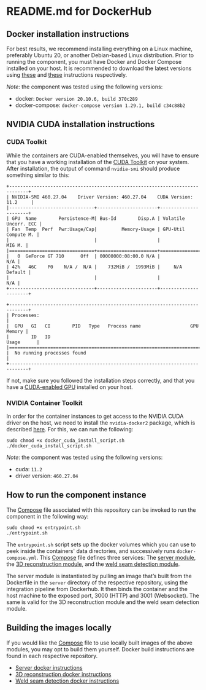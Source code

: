 # README.md for DockerHub

## Docker installation instructions

For best results, we recommend installing everything on a Linux machine, preferably Ubuntu 20, or another Debian-based Linux distribution. Prior to running the component, you must have Docker and Docker Compose installed on your host. It is recommended to download the latest versions using [these](https://docs.docker.com/engine/install/ubuntu/) and [these](https://docs.docker.com/compose/install/) instructions respectively.

*Note*: the component was tested using the following versions:

- docker: `Docker version 20.10.6, build 370c289`
- docker-compose: `docker-compose version 1.29.1, build c34c88b2`

## NVIDIA CUDA installation instructions

### CUDA Toolkit

While the containers are CUDA-enabled themselves, you will have to ensure that you have a working installation of the [CUDA Toolkit](https://docs.nvidia.com/cuda/cuda-installation-guide-linux/index.html) on your system. After installation, the output of command `nvidia-smi` should produce something similar to this:

```console
+-----------------------------------------------------------------------------+
| NVIDIA-SMI 460.27.04    Driver Version: 460.27.04    CUDA Version: 11.2     |
|-------------------------------+----------------------+----------------------+
| GPU  Name        Persistence-M| Bus-Id        Disp.A | Volatile Uncorr. ECC |
| Fan  Temp  Perf  Pwr:Usage/Cap|         Memory-Usage | GPU-Util  Compute M. |
|                               |                      |               MIG M. |
|===============================+======================+======================|
|   0  GeForce GT 710      Off  | 00000000:08:00.0 N/A |                  N/A |
| 42%   46C    P0    N/A /  N/A |    732MiB /  1993MiB |     N/A      Default |
|                               |                      |                  N/A |
+-------------------------------+----------------------+----------------------+
                                                                               
+-----------------------------------------------------------------------------+
| Processes:                                                                  |
|  GPU   GI   CI        PID   Type   Process name                  GPU Memory |
|        ID   ID                                                   Usage      |
|=============================================================================|
|  No running processes found                                                 |
+-----------------------------------------------------------------------------+
```

If not, make sure you followed the installation steps correctly, and that you have a [CUDA-enabled GPU](https://developer.nvidia.com/cuda-gpus) installed on your host.

### NVIDIA Container Toolkit

In order for the container instances to get access to the NVIDIA CUDA driver on the host, we need to install the `nvidia-docker2` package, which is described [here](https://docs.nvidia.com/datacenter/cloud-native/container-toolkit/install-guide.html). For this, we can run the following:

```console
sudo chmod +x docker_cuda_install_script.sh
./docker_cuda_install_script.sh
```

*Note*: the component was tested using the following versions:

- cuda: `11.2`
- driver version: `460.27.04`

## How to run the component instance

The [Compose](docker-compose.yml) file associated with this repository can
be invoked to run the component in the following way:

```console
sudo chmod +x entrypoint.sh
./entrypoint.sh
```

The `entrypoint.sh` script sets up the docker volumes which you can use to peek inside the containers' data directories, and successively runs `docker-compose.yml`. This [Compose](docker-compose.yml) file defines three services: The [server module](https://github.com/ikh-innovation/roboweldar-networking/tree/master/server), the [3D reconstruction module](https://github.com/ikh-innovation/roboweldar-3d-reconstruction), and the [weld seam detection module](https://github.com/ikh-innovation/roboweldar-weld-seam-detection).

The server module is instantiated by pulling an image that’s built from the Dockerfile in the `server` directory of the respective repository, using the integration pipeline from Dockerhub. It then binds the container and the host machine to the exposed port, 3000 (HTTP) and 3001 (Websocket).
The same is valid for the 3D reconstruction module and the weld seam detection module.

## Building the images locally

If you would like the [Compose](docker-compose.yml) file to use locally built images of the above modules, you may opt to build them yourself. Docker build instructions are found in each respective repository.

- [Server docker instructions](https://github.com/ikh-innovation/roboweldar-networking/blob/master/server/README.md)
- [3D reconstruction  docker instructions](https://github.com/ikh-innovation/roboweldar-3d-reconstruction/blob/master/docker/README.md)
- [Weld seam detection docker instructions](https://github.com/ikh-innovation/roboweldar-weld-seam-detection/blob/master/docker/README.md)

